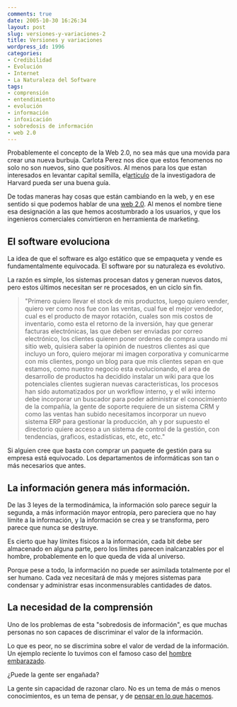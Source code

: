 ```yaml
---
comments: true
date: 2005-10-30 16:26:34
layout: post
slug: versiones-y-variaciones-2
title: Versiones y variaciones
wordpress_id: 1996
categories:
- Credibilidad
- Evolución
- Internet
- La Naturaleza del Software
tags:
- comprensión
- entendimiento
- evolución
- información
- infoxicación
- sobredosis de información
- web 2.0
---
```


Probablemente el concepto de la Web 2.0, no sea más que una movida para crear una nueva burbuja. Carlota Perez nos dice que estos fenomenos no solo no son nuevos, sino que positivos. Al menos para los que estan interesados en levantar capital semilla, el[artículo](http://www.carlotaperez.org/Articulos/TRFC-TOCeng.htm) de la investigadora de Harvard pueda ser una buena guía.

De todas maneras hay cosas que están cambiando en la web, y en ese sentido si que podemos hablar de una [web 2.0](http://www.lnds.net/2005/10/web_20_y_las_nuevas_generacion.html). Al menos el nombre tiene esa designación a las que hemos acostumbrado a los usuarios, y que los ingenieros comerciales convirtieron en herramienta de marketing.

## El software evoluciona

La idea de que el software es algo estático que se empaqueta y vende es fundamentalmente equivocada. El software por su naturaleza es evolutivo.

La razón es simple, los sistemas procesan datos y generan nuevos datos, pero estos últimos necesitan ser re procesados, en un ciclo sin fin.

> "Primero quiero llevar el stock de mis productos, luego quiero vender, quiero ver como nos fue con las ventas, cual fue el mejor vendedor, cual es el producto de mayor rotación, cuales son mis costos de inventario, como esta el retorno de la inversión, hay que generar facturas electrónicas, las que deben ser enviadas por correo electrónico, los clientes quieren poner ordenes de compra usando mi sitio web, quisiera saber la opinión de nuestros clientes asi que incluyo un foro, quiero mejorar mi imagen corporativa y comunicarme con mis clientes, pongo un blog para que mis clientes sepan en que estamos, como nuestro negocio esta evolucionando, el area de desarrollo de productos ha decidido instalar un wiki para que los potenciales clientes sugieran nuevas caracteristicas, los procesos han sido automatizados por un workflow interno, y el wiki interno debe incorporar un buscador para poder administrar el conocimiento de la compañía, la gente de soporte requiere de un sistema CRM y como las ventas han subido necesitamos incorporar un nuevo sistema ERP para gestionar la producción, ah y por supuesto el directorio quiere acceso a un sistema de control de la gestión, con tendencias, graficos, estadísticas, etc, etc, etc."

Si alguien cree que basta con comprar un paquete de gestión para su empresa está equivocado. Los departamentos de informáticas son tan o más necesarios que antes.

## La información genera más información.

De las 3 leyes de la termodinámica, la información solo parece seguir la segunda, a más información mayor entropía, pero pareciera que no hay límite a la información, y la información se crea y se transforma, pero parece que nunca se destruye.

Es cierto que hay límites físicos a la información, cada bit debe ser almacenado en alguna parte, pero los límites parecen inalcanzables por el hombre, probablemente en lo que queda de vida al universo.

Porque pese a todo, la información no puede ser asimilada totalmente por el ser humano. Cada vez necesitará de más y mejores sistemas para condensar y administrar esas inconmensurables cantidades de datos.

## La necesidad de la comprensión

Uno de los problemas de esta "sobredosis de información", es que muchas personas no son capaces de discriminar el valor de la información.

Lo que es peor, no se discrimina sobre el valor de verdad de la información. Un ejemplo reciente lo tuvimos con el famoso caso del [hombre embarazado](/2005/08/el_hombre_embarazado_y_raton_t_1.html).

¿Puede la gente ser engañada?

La gente sin capacidad de razonar claro. No es un tema de más o menos conocimientos, es un tema de pensar, y de [pensar en lo que hacemos](http://www.ricardodiaz.org/).


